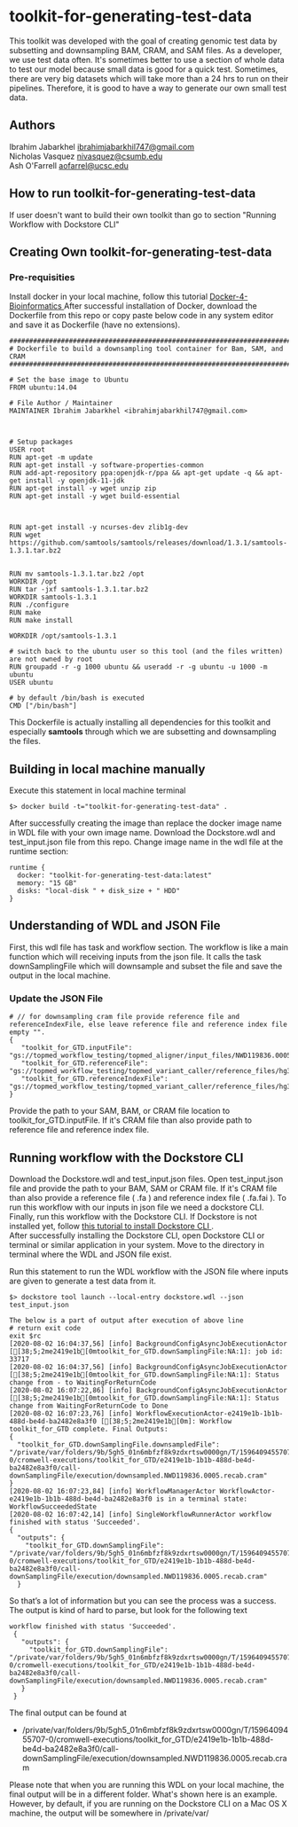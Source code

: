 # toolkit-for-generating-test-data
 
This toolkit was developed with the goal of creating genomic test data by subsetting and downsampling BAM, CRAM, and SAM files. As a developer, we use test data often. It's sometimes better to use a section of whole data to test our model because small data is good for a quick test. Sometimes, there are very big datasets which will take more than a 24 hrs to run on their pipelines. Therefore, it is good to have a way to generate our own small test data.

## Authors

Ibrahim Jabarkhel ibrahimjabarkhil747@gmail.com <br>
Nicholas Vasquez nivasquez@csumb.edu <br>
Ash O'Farrell aofarrel@ucsc.edu

## How to run toolkit-for-generating-test-data
If user doesn't want to build their own toolkit than go to section "Running Workflow with Dockstore CLI"

## Creating Own toolkit-for-generating-test-data

### Pre-requisities <br> 
Install docker in your local machine, follow this tutorial <a href="https://bioinformatics-core-shared-training.github.io/docker-4-bioinformatics/"> Docker-4-Bioinformatics </a>
After successful installation of Docker, download the Dockerfile from this repo or copy paste below code in any system editor and save it as Dockerfile (have no extensions).

    ##########################################################################
    # Dockerfile to build a downsampling tool container for Bam, SAM, and CRAM
    ##########################################################################

    # Set the base image to Ubuntu
    FROM ubuntu:14.04

    # File Author / Maintainer
    MAINTAINER Ibrahim Jabarkhel <ibrahimjabarkhil747@gmail.com>



    # Setup packages
    USER root
    RUN apt-get -m update 
    RUN apt-get install -y software-properties-common
    RUN add-apt-repository ppa:openjdk-r/ppa && apt-get update -q && apt-get install -y openjdk-11-jdk
    RUN apt-get install -y wget unzip zip
    RUN apt-get install -y wget build-essential



    RUN apt-get install -y ncurses-dev zlib1g-dev
    RUN wget https://github.com/samtools/samtools/releases/download/1.3.1/samtools-1.3.1.tar.bz2


    RUN mv samtools-1.3.1.tar.bz2 /opt
    WORKDIR /opt
    RUN tar -jxf samtools-1.3.1.tar.bz2
    WORKDIR samtools-1.3.1
    RUN ./configure
    RUN make
    RUN make install

    WORKDIR /opt/samtools-1.3.1

    # switch back to the ubuntu user so this tool (and the files written) are not owned by root
    RUN groupadd -r -g 1000 ubuntu && useradd -r -g ubuntu -u 1000 -m ubuntu
    USER ubuntu

    # by default /bin/bash is executed
    CMD ["/bin/bash"]

This Dockerfile is actually installing all dependencies for this toolkit and especially <b>samtools</b> through which we are subsetting and downsampling the files.

## Building in local machine manually
Execute this statement in local machine terminal

    $> docker build -t="toolkit-for-generating-test-data" .

After successfully creating the image than replace the docker image name in WDL file with your own image name. Download the Dockstore.wdl and test_input.json file from this repo.
Change image name in the wdl file at the runtime section:

    runtime {
      docker: "toolkit-for-generating-test-data:latest"
      memory: "15 GB"
      disks: "local-disk " + disk_size + " HDD"
    }
    
## Understanding of WDL and JSON File

First, this wdl file has task and workflow section. The workflow is like a main function which will receiving inputs from the json file. It calls the task downSamplingFile which will downsample and subset the file and save the output in the local machine.

### Update the JSON File

    # // for downsampling cram file provide reference file and referenceIndexFile, else leave reference file and reference index file empty "".
    {
       "toolkit_for_GTD.inputFile": "gs://topmed_workflow_testing/topmed_aligner/input_files/NWD119836.0005.recab.cram",
       "toolkit_for_GTD.referenceFile": "gs://topmed_workflow_testing/topmed_variant_caller/reference_files/hg38/hs38DH.fa"
       "toolkit_for_GTD.referenceIndexFile": "gs://topmed_workflow_testing/topmed_variant_caller/reference_files/hg38/hs38DH.fa.fai"
    }
    
Provide the path to your SAM, BAM, or CRAM file location to toolkit_for_GTD.inputFile. If it's CRAM file than also provide path to reference file and reference index file.


## Running workflow with the Dockstore CLI

Download the Dockstore.wdl and test_input.json files. Open test_input.json file and provide the path to your BAM, SAM or CRAM file. If it's CRAM file than also provide a reference file ( .fa ) and reference index file ( .fa.fai ). To run this workflow with our inputs in json file we need a dockstore CLI. <br>
Finally, run this workflow with the Dockstore CLI. If Dockstore is not installed yet, follow <a href="https://dockstore.org/quick-start"> this tutorial to install Dockstore CLI </a>. <br>
After successfully installing the Dockstore CLI, open Dockstore CLI or terminal or similar application in your system. Move to the directory in terminal where the WDL and JSON file exist. 

Run this statement to run the WDL workflow with the JSON file where inputs are given to generate a test data from it. <br>

    $> dockstore tool launch --local-entry dockstore.wdl --json test_input.json
    
    The below is a part of output after execution of above line
    # return exit code
	exit $rc
	[2020-08-02 16:04:37,56] [info] BackgroundConfigAsyncJobExecutionActor [[38;5;2me2419e1b[0mtoolkit_for_GTD.downSamplingFile:NA:1]: job id: 33717
	[2020-08-02 16:04:37,56] [info] BackgroundConfigAsyncJobExecutionActor [[38;5;2me2419e1b[0mtoolkit_for_GTD.downSamplingFile:NA:1]: Status change from - to WaitingForReturnCode
	[2020-08-02 16:07:22,86] [info] BackgroundConfigAsyncJobExecutionActor [[38;5;2me2419e1b[0mtoolkit_for_GTD.downSamplingFile:NA:1]: Status change from WaitingForReturnCode to Done
	[2020-08-02 16:07:23,76] [info] WorkflowExecutionActor-e2419e1b-1b1b-488d-be4d-ba2482e8a3f0 [[38;5;2me2419e1b[0m]: Workflow toolkit_for_GTD complete. Final Outputs:
	{
	  "toolkit_for_GTD.downSamplingFile.downsampledFile": "/private/var/folders/9b/5gh5_01n6mbfzf8k9zdxrtsw0000gn/T/1596409455707-0/cromwell-executions/toolkit_for_GTD/e2419e1b-1b1b-488d-be4d-ba2482e8a3f0/call-downSamplingFile/execution/downsampled.NWD119836.0005.recab.cram"
	}
	[2020-08-02 16:07:23,84] [info] WorkflowManagerActor WorkflowActor-e2419e1b-1b1b-488d-be4d-ba2482e8a3f0 is in a terminal state: WorkflowSucceededState
	[2020-08-02 16:07:42,14] [info] SingleWorkflowRunnerActor workflow finished with status 'Succeeded'.
	{
	  "outputs": {
	    "toolkit_for_GTD.downSamplingFile": "/private/var/folders/9b/5gh5_01n6mbfzf8k9zdxrtsw0000gn/T/1596409455707-0/cromwell-executions/toolkit_for_GTD/e2419e1b-1b1b-488d-be4d-ba2482e8a3f0/call-downSamplingFile/execution/downsampled.NWD119836.0005.recab.cram"
	  }


So that’s a lot of information but you can see the process was a success. The output is kind of hard to parse, but look for the following text

    workflow finished with status 'Succeeded'.
     {
       "outputs": {
         "toolkit_for_GTD.downSamplingFile": "/private/var/folders/9b/5gh5_01n6mbfzf8k9zdxrtsw0000gn/T/1596409455707-0/cromwell-executions/toolkit_for_GTD/e2419e1b-1b1b-488d-be4d-ba2482e8a3f0/call-downSamplingFile/execution/downsampled.NWD119836.0005.recab.cram"
       }
     }

The final output can be found at

- /private/var/folders/9b/5gh5_01n6mbfzf8k9zdxrtsw0000gn/T/1596409455707-0/cromwell-executions/toolkit_for_GTD/e2419e1b-1b1b-488d-be4d-ba2482e8a3f0/call-downSamplingFile/execution/downsampled.NWD119836.0005.recab.cram

Please note that when you are running this WDL on your local machine, the final output will be in a different folder. What's shown here is an example. However, by default, if you are running on the Dockstore CLI on a Mac OS X machine, the output will be somewhere in /private/var/

